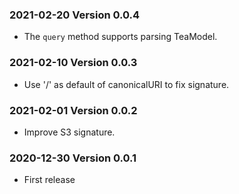 ### 2021-02-20 Version 0.0.4
* The `query` method supports parsing TeaModel.

### 2021-02-10 Version 0.0.3
* Use '/' as default of canonicalURI to fix signature.

### 2021-02-01 Version 0.0.2
* Improve S3 signature.

### 2020-12-30 Version 0.0.1
* First release